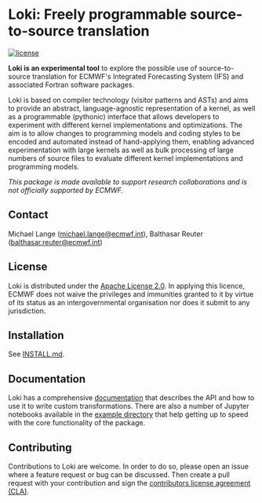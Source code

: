 # Loki: Freely programmable source-to-source translation

[![license](https://img.shields.io/github/license/ecmwf-ifs/loki)](https://www.apache.org/licenses/LICENSE-2.0.html)

**Loki is an experimental tool** to explore the possible use of
source-to-source translation for ECMWF's Integrated Forecasting System (IFS) and
associated Fortran software packages.

Loki is based on compiler technology (visitor patterns and ASTs) and aims to
provide an abstract, language-agnostic representation of a kernel, as well as a
programmable (pythonic) interface that allows developers to experiment with
different kernel implementations and optimizations.  The aim is to allow changes
to programming models and coding styles to be encoded and automated instead of
hand-applying them, enabling advanced experimentation with large kernels as well
as bulk processing of large numbers of source files to evaluate different kernel
implementations and programming models.

*This package is made available to support research collaborations and is not
officially supported by ECMWF.*

## Contact

Michael Lange (michael.lange@ecmwf.int),
Balthasar Reuter (balthasar.reuter@ecmwf.int)

## License

Loki is distributed under the [Apache License 2.0](LICENSE). In applying this
licence, ECMWF does not waive the privileges and immunities granted to it by
virtue of its status as an intergovernmental organisation nor does it submit to
any jurisdiction.

## Installation

See [INSTALL.md](INSTALL.md).

## Documentation

Loki has a comprehensive [documentation](https://sites.ecmwf.int/docs/loki) that
describes the API and how to use it to write custom transformations.  There are
also a number of Jupyter notebooks available in the
[example directory](https://github.com/ecmwf-ifs/loki/blob/main/example) that help
getting up to speed with the core functionality of the package.

## Contributing

Contributions to Loki are welcome. In order to do so, please open an issue where
a feature request or bug can be discussed. Then create a pull request with your
contribution and sign the
[contributors license agreement (CLA)](http://claassistant.ecmwf.int/ecmwf-ifs/loki).
